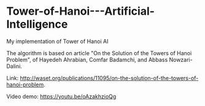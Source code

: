 # Tower-of-Hanoi---Artificial-Intelligence
My implementation of Tower of Hanoi AI

The algorithm is based on article "On the Solution of the Towers of Hanoi Problem", of Hayedeh Ahrabian, Comfar Badamchi, and Abbass Nowzari-Dalini.

Link: http://waset.org/publications/11095/on-the-solution-of-the-towers-of-hanoi-problem.

Video demo: https://youtu.be/oAzakhzioQg
